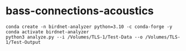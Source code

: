 # bass-connections-acoustics

```
conda create -n birdnet-analyzer python=3.10 -c conda-forge -y
conda activate birdnet-analyzer
python3 analyze.py --i /Volumes/TLS-1/Test-Data --o /Volumes/TLS-1/Test-Output
```
